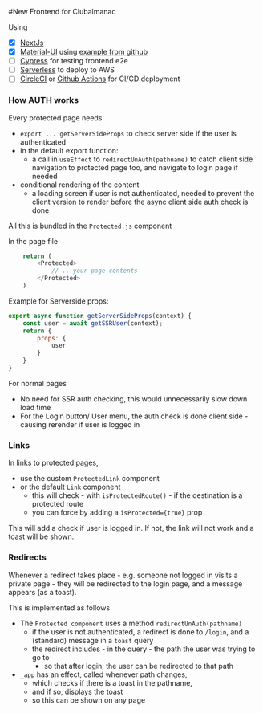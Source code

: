 #New Frontend for Clubalmanac

Using
- [x] [NextJs](nextjs.org)
- [x] [Material-UI](mui.com) using [example from github](https://github.com/mui/material-ui/tree/master/examples/nextjs)
- [ ] [Cypress](https://docs.cypress.io/guides/overview/why-cypress) for testing frontend e2e
- [ ] [Serverless]() to deploy to AWS
- [ ] [CircleCI]() or [Github Actions]() for CI/CD deployment

### How AUTH works
Every protected page needs
- `export ... getServerSideProps` to check server side if the user is authenticated
- in the default export function:
    - a call in `useEffect` to `redirectUnAuth(pathname)` to catch client side navigation to protected page too, and navigate to login page if needed
- conditional rendering of the content
    - a loading screen if user is not authenticated, needed to prevent the client version to render before the async client side auth check is done

All this is bundled in the `Protected.js` component

In the page file
``` js
    return (
        <Protected>
            // ...your page contents
        </Protected>
    )

```

Example for Serverside props:
``` js
export async function getServerSideProps(context) {
    const user = await getSSRUser(context);
    return {
        props: {
            user
        }
    }
}
```

For normal pages
- No need for SSR auth checking, this would unnecessarily slow down load time
- For the Login button/ User menu, the auth check is done client side - causing rerender if user is logged in

### Links
In links to protected pages,
- use the custom `ProtectedLink` component
- or the default `Link` component 
    - this will check - with `isProtectedRoute()` - if the destination is a protected route
    - you can force by adding a `isProtected={true}` prop

This will add a check if user is logged in.
If not, the link will not work and a toast will be shown.

### Redirects
Whenever a redirect takes place - e.g. someone not logged in visits a private page - they will be redirected to the login page, and a message appears (as a toast).

This is implemented as follows
- The `Protected component` uses a method `redirectUnAuth(pathname)`
    - if the user is not authenticated, a redirect is done to `/login`, and a (standard) message in a `toast` query
    - the redirect includes - in the query - the path the user was trying to go to
        - so that after login, the user can be redirected to that path
- `_app` has an effect, called whenever path changes, 
    - which checks if there is a toast in the pathname, 
    - and if so, displays the toast
    - so this can be shown on any page